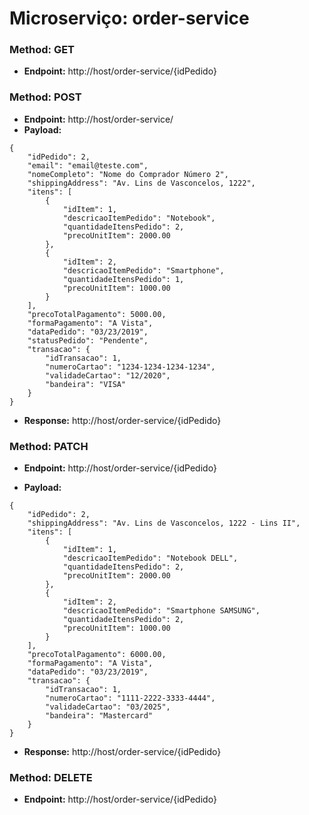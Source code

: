 # Microserviço: order-service

### Method: GET
* **Endpoint:** http://host/order-service/{idPedido}

### Method: POST
* **Endpoint:** http://host/order-service/
* **Payload:** 
```json5
{
    "idPedido": 2,
    "email": "email@teste.com",
    "nomeCompleto": "Nome do Comprador Número 2",
    "shippingAddress": "Av. Lins de Vasconcelos, 1222",
    "itens": [
        {
            "idItem": 1,
            "descricaoItemPedido": "Notebook",
            "quantidadeItensPedido": 2,
            "precoUnitItem": 2000.00
        },
        {
            "idItem": 2,
            "descricaoItemPedido": "Smartphone",
            "quantidadeItensPedido": 1,
            "precoUnitItem": 1000.00
        }
    ],
    "precoTotalPagamento": 5000.00,
    "formaPagamento": "A Vista",
    "dataPedido": "03/23/2019",
    "statusPedido": "Pendente",
    "transacao": {
        "idTransacao": 1,
        "numeroCartao": "1234-1234-1234-1234",
        "validadeCartao": "12/2020",
        "bandeira": "VISA"
    }
}
```
* **Response:** http://host/order-service/{idPedido}

### Method: PATCH
* **Endpoint:** http://host/order-service/{idPedido}

* **Payload:** 
```json5
{
    "idPedido": 2,
    "shippingAddress": "Av. Lins de Vasconcelos, 1222 - Lins II",
    "itens": [
        {
            "idItem": 1,
            "descricaoItemPedido": "Notebook DELL",
            "quantidadeItensPedido": 2,
            "precoUnitItem": 2000.00
        },
        {
            "idItem": 2,
            "descricaoItemPedido": "Smartphone SAMSUNG",
            "quantidadeItensPedido": 2,
            "precoUnitItem": 1000.00
        }
    ],
    "precoTotalPagamento": 6000.00,
    "formaPagamento": "A Vista",
    "dataPedido": "03/23/2019",
    "transacao": {
        "idTransacao": 1,
        "numeroCartao": "1111-2222-3333-4444",
        "validadeCartao": "03/2025",
        "bandeira": "Mastercard"
    }
}
```
* **Response:** http://host/order-service/{idPedido}

### Method: DELETE
* **Endpoint:** http://host/order-service/{idPedido}

